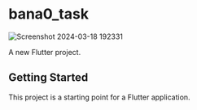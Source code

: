 # bana0_task
![Screenshot 2024-03-18 192331](https://github.com/Bishithakp/banao_task/assets/84977055/93845cf4-b29c-45de-8e91-ee472836bbcf)

A new Flutter project.

## Getting Started

This project is a starting point for a Flutter application.


